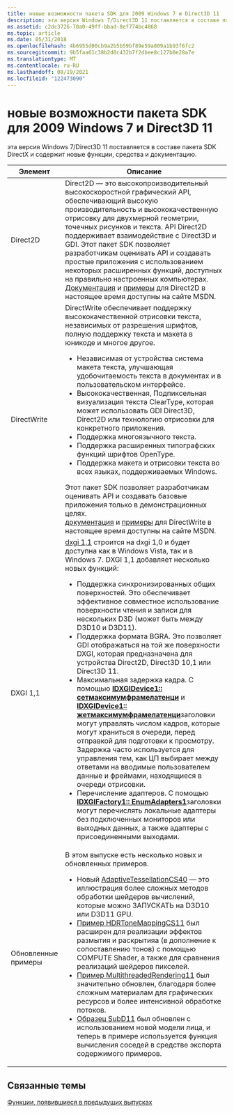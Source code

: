 ```yaml
---
title: новые возможности пакета SDK для 2009 Windows 7 и Direct3D 11
description: эта версия Windows 7/Direct3D 11 поставляется в составе пакета SDK DirectX и содержит новые функции, средства и документацию.
ms.assetid: c2dc3726-70a0-49ff-bbad-8ef774bc4868
ms.topic: article
ms.date: 05/31/2018
ms.openlocfilehash: 4b6955d00cb9a2b5b59bf89e59a809a1b93f6fc2
ms.sourcegitcommit: 9b5faa61c38b2d0c432b7f2dbee8c127b0e28a7e
ms.translationtype: MT
ms.contentlocale: ru-RU
ms.lasthandoff: 08/19/2021
ms.locfileid: "122473090"
---
```

# <a name="whats-new-in-the-august-2009-windows-7direct3d-11-sdk"></a>новые возможности пакета SDK для 2009 Windows 7 и Direct3D 11

эта версия Windows 7/Direct3D 11 поставляется в составе пакета SDK DirectX и содержит новые функции, средства и документацию.




| Элемент | Описание | 
|------|-------------|
| <span id="Direct2D"></span><span id="direct2d"></span><span id="DIRECT2D"></span>Direct2D<br /> | Direct2D — это высокопроизводительный высокоскоростной графический API, обеспечивающий высокую производительность и высококачественную отрисовку для двухмерной геометрии, точечных рисунков и текста. API Direct2D поддерживает взаимодействие с Direct3D и GDI. Этот пакет SDK позволяет разработчикам оценивать API и создавать простые приложения с использованием некоторых расширенных функций, доступных на правильно настроенных компьютерах. <br /><a href="/windows/win32/direct2d/direct2d-portal">Документация</a> и <a href="/previous-versions//dd372354(v=vs.85)">примеры</a> для Direct2D в настоящее время доступны на сайте MSDN.<br /> | 
| <span id="DirectWrite"></span><span id="directwrite"></span><span id="DIRECTWRITE"></span>DirectWrite<br /> | DirectWrite обеспечивает поддержку высококачественной отрисовки текста, независимых от разрешения шрифтов, полную поддержку текста и макета в юникоде и многое другое.<br /><ul><li>Независимая от устройства система макета текста, улучшающая удобочитаемость текста в документах и в пользовательском интерфейсе.<br /></li><li>Высококачественная, Подпиксельная визуализация текста ClearType, которая может использовать GDI Direct3D, Direct2D или технологию отрисовки для конкретного приложения.<br /></li><li>Поддержка многоязычного текста. <br /></li><li>Поддержка расширенных типографских функций шрифтов OpenType.<br /></li><li>Поддержка макета и отрисовки текста во всех языках, поддерживаемых Windows.<br /></li></ul>Этот пакет SDK позволяет разработчикам оценивать API и создавать базовые приложения только в демонстрационных целях.<br /><a href="/windows/win32/directwrite/direct-write-portal">документация</a> и <a href="/windows/win32/directwrite/samples">примеры</a> для DirectWrite в настоящее время доступны на сайте MSDN.<br /> | 
| <span id="DXGI_1.1"></span><span id="dxgi_1.1"></span>DXGI 1,1<br /> | <a href="/windows/desktop/direct3ddxgi/dx-graphics-dxgi-overviews">dxgi 1,1</a> строится на dxgi 1,0 и будет доступна как в Windows Vista, так и в Windows 7. DXGI 1,1 добавляет несколько новых функций:<br /><ul><li>Поддержка синхронизированных общих поверхностей. Это обеспечивает эффективное совместное использование поверхности чтения и записи для нескольких D3D (может быть между D3D10 и D3D11).<br /></li><li>Поддержка формата BGRA. Это позволяет GDI отображаться на той же поверхности DXGI, которая предназначена для устройства Direct2D, Direct3D 10,1 или Direct3D 11. <br /></li><li>Максимальная задержка кадра. С помощью <a href="/windows/desktop/api/dxgi/nf-dxgi-idxgidevice1-setmaximumframelatency"><strong>IDXGIDevice1:: сетмаксимумфрамелатенци</strong></a> и <a href="/windows/desktop/api/dxgi/nf-dxgi-idxgidevice1-getmaximumframelatency"><strong>IDXGIDevice1:: жетмаксимумфрамелатенци</strong></a>заголовки могут управлять числом кадров, которые могут храниться в очереди, перед отправкой для подготовки к просмотру. Задержка часто используется для управления тем, как ЦП выбирает между ответами на вводимые пользователем данные и фреймами, находящиеся в очереди отрисовки.<br /></li><li>Перечисление адаптеров. С помощью <a href="/windows/desktop/api/dxgi/nf-dxgi-idxgifactory1-enumadapters1"><strong>IDXGIFactory1:: EnumAdapters1</strong></a>заголовки могут перечислять локальные адаптеры без подключенных мониторов или выходных данных, а также адаптеры с присоединенными выходами.<br /></li></ul> | 
| <span id="Updated_Samples"></span><span id="updated_samples"></span><span id="UPDATED_SAMPLES"></span>Обновленные примеры<br /> | В этом выпуске есть несколько новых и обновленных примеров.<br /><ul><li>Новый <a href="https://msdn.microsoft.com/library/Ee416556(v=VS.85).aspx">AdaptiveTessellationCS40</a> — это иллюстрация более сложных методов обработки шейдеров вычислений, которые можно ЗАПУСКАТЬ на D3D10 или D3D11 GPU.</li><li><a href="https://msdn.microsoft.com/library/Ee416569(v=VS.85).aspx">Пример HDRToneMappingCS11</a> был расширен для реализации эффектов размытия и раскрытияа (в дополнение к сопоставлению тонов) с помощью COMPUTE Shader, а также для сравнения реализаций шейдеров пикселей.</li><li><a href="https://msdn.microsoft.com/library/Ee416570(v=VS.85).aspx">Пример MultithreadedRendering11</a> был значительно обновлен, благодаря более сложным материалам для графических ресурсов и более интенсивной обработке потоков.</li><li><a href="https://msdn.microsoft.com/library/Ee416576(v=VS.85).aspx">Образец SubD11</a> был обновлен с использованием новой модели лица, и теперь в примере используется функция вычисления соседей в средстве экспорта содержимого примеров.</li></ul> | 




 

## <a name="related-topics"></a>Связанные темы

<dl> <dt>

[Функции, появившиеся в предыдущих выпусках](d3d11-features-introduced-previous-releases.md)
</dt> </dl>

